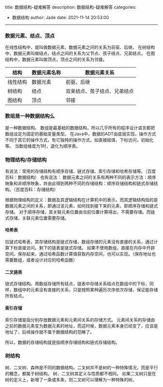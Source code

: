 title: 数据结构-疑难解答
description: 数据结构-疑难解答
categories:
  - 数据结构
author: Jade
date: 2021-11-14 20:53:00
---
### 数据元素、结点、顶点

在线性结构中，就叫做数据元素，数据元素之间的关系为前驱、后继。
在树结构中，数据元素叫做结点，结点之间的关系为父节点、孩子结点、兄弟结点。
在图结构中，数据元素叫做顶点，顶点之间的关系为邻接。

|结构|数据元素名称|数据元素关系|
|-|-|-|
|线性结构|数据元素|前驱、后继|
|树结构|结点|双亲结点、孩子结点、兄弟结点|
|图结构|顶点|邻接|

### 数组是一种数据结构么
是一种数据结构。
数组是最基础的数据结构，所以几乎所有的程序设计语言都把数组设定为固定的基础变量类型。
在Java中，数据的ADT由底层实现，操作方式不同于其它的操作方式，有它独特的操作方式。如直接赋值，下标访问，初始化等。
当数组维度为1时，退化为顺序表。

### 物理结构/存储结构
有说法：常用的存储结构有顺序存储、链式存储、索引存储和哈希存储等。（百度百科：数据结构）
也有说法： 数据元素之间的关系有两种不同的表示方法：顺序映象和非顺序映象，并由此得到两种不同的存储结构：顺序存储结构和链式存储结构。（百度百科：存储结构）

根据物理结构的定义：数据及其逻辑结构在计算机中的表示。而其逻辑结构指的是数据元素之间的关系，即通过该元素，如何找到接下来的元素，即顺序存储和链式存储。
对于顺序存储，其关联元素位置由当前位置计算得出，不需要存储。而链式存储，关联元素位置需要存储。

#### 哈希表
拉链式哈希表，其存储结构是链式存储，数组存储的元素没有直接的关系，通过计算下标直接访问。剩下的链表是链式存储。
如果不使用数组，直接在内存中开辟空间，保存起来，通过哈希函数计算值获取内存空间，也可以实现。（保存地址也需要数组，或者设计对应的哈希函数）

#### 二叉链表
链式存储结构。用数组存储所有结点，链表中存储关系结点在数组中的下标，同样，数组中的元素没有直接的关系，只是按照某种遍历次序依次存储，保证能存储所有结点。

#### 索引存储
索引存储是指分别存放数据元素和元素间关系的存储方式。
元素间关系的存储由之前的数据元素变为数据元素的地址，而这时候，数据元素本身已经变了，应该是地址了，后续操作就不属于数据结构的范畴了。

所以，数据的存储结构就是指顺序存储结构和链式存储结构。

### 树结构
树、二叉树、森林是不同的数据结构。二叉树并不是树的一种特殊情况，而是平行的概念，都属于树结构。
树、二叉树其定义与性质都不相同。
如果二叉树只是在树的定义上，新增了一条或多条，则二叉树可以理解为一种特殊的树。

###  

